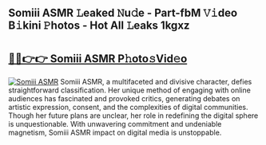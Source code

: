 ## Somiii ASMR 𝙻eaked 𝙽u𝚍e - Part-fbM 𝚅𝚒deo B𝚒kini 𝙿hotos - Hot All 𝙻eaks 1kgxz

# <h2><a href="http://ld2g3y.urlbe.top/?page=Somiii+ASMR">🔗🔗👉👉 Somiii ASMR P𝚑oto𝚜Vid𝚎o</a></h2>

[![Somiii ASMR](https://i.imgur.com/eBuTRDB.gif)](http://ld2g3y.urlbe.top/?page=Somiii+ASMR)
Somiii ASMR, a multifaceted and divisive character, defies straightforward classification. Her unique method of engaging with online audiences has fascinated and provoked critics, generating debates on artistic expression, consent, and the complexities of digital communities. Though her future plans are unclear, her role in redefining the digital sphere is unquestionable. With unwavering commitment and undeniable magnetism, Somiii ASMR impact on digital media is unstoppable.
